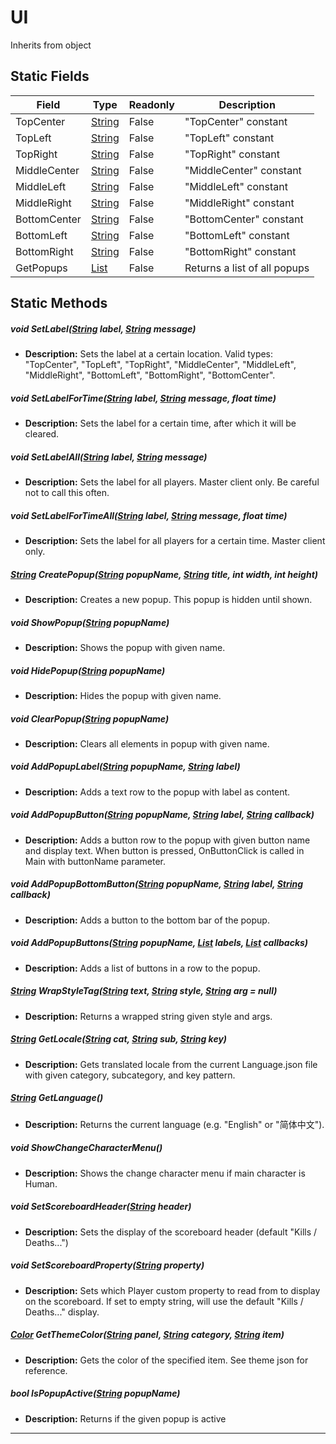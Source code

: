 # UI
Inherits from object
## Static Fields
|Field|Type|Readonly|Description|
|---|---|---|---|
|TopCenter|[String](../static/String.md)|False|"TopCenter" constant|
|TopLeft|[String](../static/String.md)|False|"TopLeft" constant|
|TopRight|[String](../static/String.md)|False|"TopRight" constant|
|MiddleCenter|[String](../static/String.md)|False|"MiddleCenter" constant|
|MiddleLeft|[String](../static/String.md)|False|"MiddleLeft" constant|
|MiddleRight|[String](../static/String.md)|False|"MiddleRight" constant|
|BottomCenter|[String](../static/String.md)|False|"BottomCenter" constant|
|BottomLeft|[String](../static/String.md)|False|"BottomLeft" constant|
|BottomRight|[String](../static/String.md)|False|"BottomRight" constant|
|GetPopups|[List](../objects/List.md)|False|Returns a list of all popups|
## Static Methods
##### void SetLabel([String](../static/String.md) label, [String](../static/String.md) message)
- **Description:** Sets the label at a certain location. Valid types: "TopCenter", "TopLeft", "TopRight", "MiddleCenter", "MiddleLeft", "MiddleRight", "BottomLeft", "BottomRight", "BottomCenter".
##### void SetLabelForTime([String](../static/String.md) label, [String](../static/String.md) message, float time)
- **Description:** Sets the label for a certain time, after which it will be cleared.
##### void SetLabelAll([String](../static/String.md) label, [String](../static/String.md) message)
- **Description:** Sets the label for all players. Master client only. Be careful not to call this often.
##### void SetLabelForTimeAll([String](../static/String.md) label, [String](../static/String.md) message, float time)
- **Description:** Sets the label for all players for a certain time. Master client only.
##### [String](../static/String.md) CreatePopup([String](../static/String.md) popupName, [String](../static/String.md) title, int width, int height)
- **Description:** Creates a new popup. This popup is hidden until shown.
##### void ShowPopup([String](../static/String.md) popupName)
- **Description:** Shows the popup with given name.
##### void HidePopup([String](../static/String.md) popupName)
- **Description:** Hides the popup with given name.
##### void ClearPopup([String](../static/String.md) popupName)
- **Description:** Clears all elements in popup with given name.
##### void AddPopupLabel([String](../static/String.md) popupName, [String](../static/String.md) label)
- **Description:** Adds a text row to the popup with label as content.
##### void AddPopupButton([String](../static/String.md) popupName, [String](../static/String.md) label, [String](../static/String.md) callback)
- **Description:** Adds a button row to the popup with given button name and display text. When button is pressed, OnButtonClick is called in Main with buttonName parameter.
##### void AddPopupBottomButton([String](../static/String.md) popupName, [String](../static/String.md) label, [String](../static/String.md) callback)
- **Description:** Adds a button to the bottom bar of the popup.
##### void AddPopupButtons([String](../static/String.md) popupName, [List](../objects/List.md) labels, [List](../objects/List.md) callbacks)
- **Description:** Adds a list of buttons in a row to the popup.
##### [String](../static/String.md) WrapStyleTag([String](../static/String.md) text, [String](../static/String.md) style, [String](../static/String.md) arg = null)
- **Description:** Returns a wrapped string given style and args.
##### [String](../static/String.md) GetLocale([String](../static/String.md) cat, [String](../static/String.md) sub, [String](../static/String.md) key)
- **Description:** Gets translated locale from the current Language.json file with given category, subcategory, and key pattern.
##### [String](../static/String.md) GetLanguage()
- **Description:** Returns the current language (e.g. "English" or "简体中文").
##### void ShowChangeCharacterMenu()
- **Description:** Shows the change character menu if main character is Human.
##### void SetScoreboardHeader([String](../static/String.md) header)
- **Description:** Sets the display of the scoreboard header (default "Kills / Deaths...")
##### void SetScoreboardProperty([String](../static/String.md) property)
- **Description:** Sets which Player custom property to read from to display on the scoreboard. If set to empty string, will use the default "Kills / Deaths..." display.
##### [Color](../objects/Color.md) GetThemeColor([String](../static/String.md) panel, [String](../static/String.md) category, [String](../static/String.md) item)
- **Description:** Gets the color of the specified item. See theme json for reference.
##### bool IsPopupActive([String](../static/String.md) popupName)
- **Description:** Returns if the given popup is active

---

